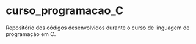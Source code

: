 # curso_programacao_C
Repositório dos códigos desenvolvidos durante o curso de linguagem de programação em C.

